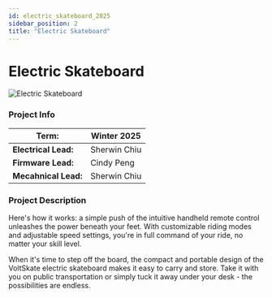 ```yaml
---
id: electric_skateboard_2025
sidebar_position: 2
title: "Electric Skateboard"
---
```


# Electric Skateboard

![Electric Skateboard](./img/electric_skateboard.jpg)

### Project Info

| **Term:** | Winter 2025 |
| -------------------- | --------------------------------------------------------------------------|
| **Electrical Lead:**       | Sherwin Chiu |
| **Firmware Lead:** | Cindy Peng |
| **Mecahnical Lead:** | Sherwin Chiu |

### Project Description

Here's how it works: a simple push of the intuitive handheld remote control unleashes the power beneath your feet. With customizable riding modes and adjustable speed settings, you're in full command of your ride, no matter your skill level.

When it's time to step off the board, the compact and portable design of the VoltSkate electric skateboard makes it easy to carry and store. Take it with you on public transportation or simply tuck it away under your desk - the possibilities are endless.